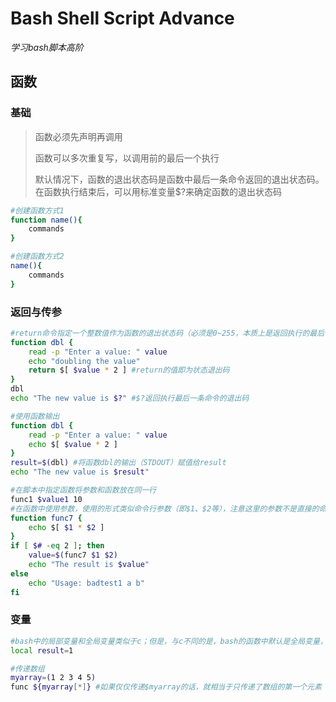 # Bash Shell Script Advance

*学习bash脚本高阶*

## 函数

### 基础

> 函数必须先声明再调用
>
> 函数可以多次重复写，以调用前的最后一个执行
>
> 默认情况下，函数的退出状态码是函数中最后一条命令返回的退出状态码。在函数执行结束后，可以用标准变量$?来确定函数的退出状态码

```bash
#创建函数方式1
function name(){
	commands
}

#创建函数方式2
name(){
	commands
}
```

### 返回与传参

```bash
#return命令指定一个整数值作为函数的退出状态码（必须是0~255，本质上是返回执行的最后一条命令的退出状态码
function dbl {
	read -p "Enter a value: " value
	echo "doubling the value"
	return $[ $value * 2 ] #return的值即为状态退出码
}
dbl
echo "The new value is $?" #$?返回执行最后一条命令的退出码

#使用函数输出
function dbl {
	read -p "Enter a value: " value
	echo $[ $value * 2 ]
}
result=$(dbl) #将函数dbl的输出（STDOUT）赋值给result
echo "The new value is $result"

#在脚本中指定函数将参数和函数放在同一行
func1 $value1 10
#在函数中使用参数，使用的形式类似命令行参数（即$1、$2等），注意这里的参数不是直接的命令行参数，而是脚本中显式地传给函数的参数
function func7 {
	echo $[ $1 * $2 ]
}
if [ $# -eq 2 ]; then
	value=$(func7 $1 $2)
	echo "The result is $value"
else
	echo "Usage: badtest1 a b"
fi
```

### 变量

```bash
#bash中的局部变量和全局变量类似于c；但是，与c不同的是，bash的函数中默认是全局变量，如果想要指定是局部变量，加local关键字
local result=1

#传递数组
myarray=(1 2 3 4 5)
func ${myarray[*]} #如果仅仅传递$myarray的话，就相当于只传递了数组的第一个元素
```

